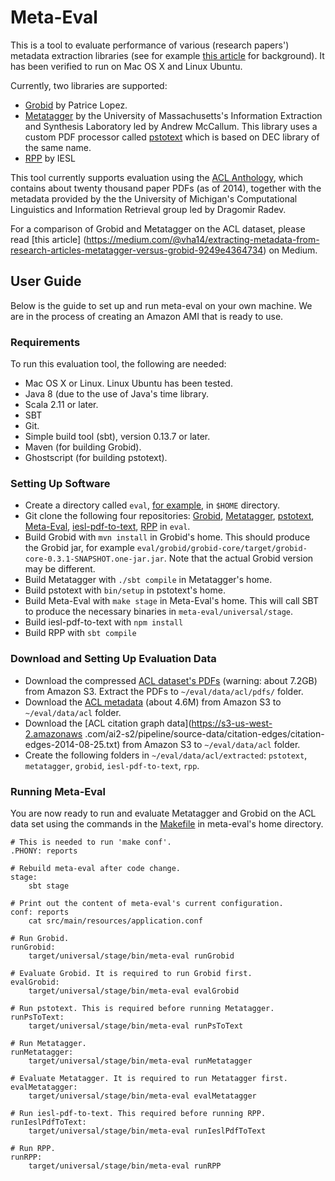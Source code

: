 # Meta-Eval

This is a tool to evaluate performance of various (research papers') metadata extraction
libraries (see for example [this article](https://medium.com/@vha14/extracting-metadata-from-research-articles-metatagger-versus-grobid-9249e4364734) for background). It has been verified to run on Mac OS X and Linux Ubuntu.

Currently, two libraries are supported:

- [Grobid](https://github.com/kermitt2/grobid) by Patrice Lopez.
- [Metatagger](https://github.com/iesl/rexa1-metatagger) by the University of Massachusetts's Information Extraction and Synthesis Laboratory led by Andrew McCallum. This library uses a custom PDF processor called [pstotext](https://github.com/iesl/rexa1-pstotext) which is based on DEC library of the same name.
- [RPP](https://github.com/iesl/rpp) by IESL

This tool currently supports evaluation using the [ACL Anthology](http://www.aclweb.org/anthology/), which contains about twenty thousand paper PDFs (as of 2014), together with the metadata provided by the the University of Michigan's Computational Linguistics and Information Retrieval group led by Dragomir Radev.

For a comparison of Grobid and Metatagger on the ACL dataset, please read [this article] (https://medium.com/@vha14/extracting-metadata-from-research-articles-metatagger-versus-grobid-9249e4364734) on Medium.

## User Guide

Below is the guide to set up and run meta-eval on your own machine. We are in the process of creating an Amazon AMI that is ready to use. 

### Requirements

To run this evaluation tool, the following are needed:

- Mac OS X or Linux. Linux Ubuntu has been tested.
- Java 8 (due to the use of Java's time library.
- Scala 2.11 or later.
- SBT
- Git.
- Simple build tool (sbt), version 0.13.7 or later.
- Maven (for building Grobid). 
- Ghostscript (for building pstotext).

### Setting Up Software

- Create a directory called `eval`, [for example](https://github.com/allenai/meta-eval/blob/master/src/main/resources/application.conf#L1), in `$HOME` directory. 
- Git clone the following four repositories: [Grobid](https://github.com/kermitt2/grobid), [Metatagger](https://github.com/iesl/rexa1-metatagger), [pstotext](https://github.com/iesl/rexa1-pstotext), [Meta-Eval](https://github.com/allenai/meta-eval), [iesl-pdf-to-text](https://github.com/iesl/iesl-pdf-to-text), [RPP](https://github.com/iesl/rpp) in `eval`.
- Build Grobid with `mvn install` in Grobid's home. This should produce the Grobid jar, for example `eval/grobid/grobid-core/target/grobid-core-0.3.1-SNAPSHOT.one-jar.jar`. Note that the actual Grobid version may be different. 
- Build Metatagger with `./sbt compile` in Metatagger's home.
- Build pstotext with `bin/setup` in pstotext's home. 
- Build Meta-Eval with `make stage` in Meta-Eval's home. This will call SBT to produce the necessary binaries in `meta-eval/universal/stage`.
- Build iesl-pdf-to-text with `npm install`
- Build RPP with `sbt compile`

### Download and Setting Up Evaluation Data

- Download the compressed [ACL dataset's PDFs](https://s3-us-west-2.amazonaws.com/ai2-s2/pipeline/source-data/acl-pdf/acl-pdf-2014-08-27.zip) (warning: about 7.2GB) from Amazon S3. Extract the PDFs to `~/eval/data/acl/pdfs/` folder.
- Download the [ACL metadata](https://s3-us-west-2.amazonaws.com/ai2-s2/pipeline/source-data/metadata-2014-08-25.json) (about 4.6M) from Amazon S3 to `~/eval/data/acl` folder.
- Download the [ACL citation graph data](https://s3-us-west-2.amazonaws
.com/ai2-s2/pipeline/source-data/citation-edges/citation-edges-2014-08-25.txt) from Amazon S3 to `~/eval/data/acl` folder.
- Create the following folders in `~/eval/data/acl/extracted`: `pstotext`, `metatagger`, `grobid`, `iesl-pdf-to-text`, `rpp`.

### Running Meta-Eval

You are now ready to run and evaluate Metatagger and Grobid on the ACL data set using the commands in the [Makefile](https://github.com/allenai/meta-eval/blob/master/Makefile) in meta-eval's home directory.

```
# This is needed to run 'make conf'.
.PHONY: reports

# Rebuild meta-eval after code change.
stage:
	sbt stage

# Print out the content of meta-eval's current configuration.
conf: reports
	cat src/main/resources/application.conf

# Run Grobid.
runGrobid: 
	target/universal/stage/bin/meta-eval runGrobid

# Evaluate Grobid. It is required to run Grobid first.
evalGrobid:
	target/universal/stage/bin/meta-eval evalGrobid

# Run pstotext. This is required before running Metatagger.
runPsToText:
	target/universal/stage/bin/meta-eval runPsToText

# Run Metatagger.
runMetatagger:
	target/universal/stage/bin/meta-eval runMetatagger

# Evaluate Metatagger. It is required to run Metatagger first.
evalMetatagger:
	target/universal/stage/bin/meta-eval evalMetatagger

# Run iesl-pdf-to-text. This required before running RPP.
runIeslPdfToText:
	target/universal/stage/bin/meta-eval runIeslPdfToText

# Run RPP.
runRPP:
	target/universal/stage/bin/meta-eval runRPP
```
